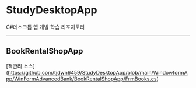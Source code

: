 # StudyDesktopApp
C#데스크톱 앱 개발 학습 리포지토리

-----------------------------------
## BookRentalShopApp
 [책관리 소스] (https://github.com/tjdwn6459/StudyDesktopApp/blob/main/WindowformApp/WinFormAdvancedBank/BookRentalShopApp/FrmBooks.cs) 
